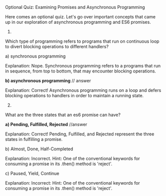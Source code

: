 Optional Quiz: Examining Promises and Asynchronous Programming

Here comes an optional quiz. Let's go over important concepts that came up in our exploration of asynchronous programming and ES6 promises.

1)

Which type of programming refers to programs that run on continuous loop to divert blocking operations to different handlers?

a) synchronous programming

Explanation: Nope. Synchronous programming refers to a programs that run in sequence, from top to bottom, that may encounter blocking operations.

**b) asynchronous programming** // answer

Explanation: Correct! Asynchronous programming runs on a loop and defers blocking operations to handlers in order to maintain a running state.



2)

What are the three states that an es6 promise can have?

**a) Pending, Fulfilled, Rejected** //answer

Explanation: Correct! Pending, Fulfilled, and Rejected represent the three states in fulfilling a promise.

b) Almost, Done, Half-Completed

Explanation: Incorrect. Hint: One of the conventional keywords for consuming a promise in its .then() method is 'reject'.

c) Paused, Yield, Continue

Explanation: Incorrect: Hint: One of the conventional keywords for consuming a promise in its .then() method is 'reject'.
